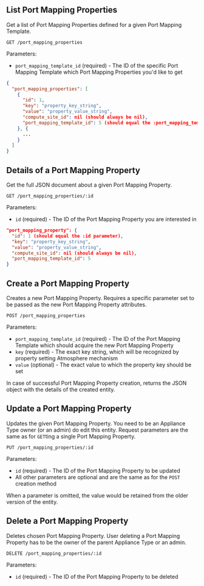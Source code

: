 ## List Port Mapping Properties

Get a list of Port Mapping Properties defined for a given Port Mapping Template.

```
GET /port_mapping_properties
```

Parameters:

+ `port_mapping_template_id` (required) - The ID of the specific Port Mapping Template which Port Mapping Properties you'd like to get

```json
{
  "port_mapping_properties": [
    {
      "id": 1,
      "key": "property_key_string",
      "value": "property_value_string",
      "compute_site_id": nil (should always be nil),
      "port_mapping_template_id": 5 (should equal the :port_mapping_template_id parameter)
    }, {
      ...
    }
  ]
}
```


## Details of a Port Mapping Property

Get the full JSON document about a given Port Mapping Property.

```
GET /port_mapping_properties/:id
```

Parameters:

+ `id` (required) - The ID of the Port Mapping Property you are interested in

```json
"port_mapping_property": {
  "id": 1 (should equal the :id parameter),
  "key": "property_key_string",
  "value": "property_value_string",
  "compute_site_id": nil (should always be nil),
  "port_mapping_template_id": 5
}
```


## Create a Port Mapping Property

Creates a new Port Mapping Property. Requires a specific parameter set to be passed as the new Port Mapping Property attributes.

```
POST /port_mapping_properties
```

Parameters:

+ `port_mapping_template_id` (required) - The ID of the Port Mapping Template which should acquire the new Port Mapping Property
+ `key` (required) - The exact key string, which will be recognized by property setting Atmosphere mechanism
+ `value` (optional) - The exact value to which the property key should be set

In case of successful Port Mapping Property creation, returns the JSON object with the details of the created entity.


## Update a Port Mapping Property

Updates the given Port Mapping Property. You need to be an Appliance Type owner (or an admin) do edit this entity.
Request parameters are the same as for `GET`ting a single Port Mapping Property.

```
PUT /port_mapping_properties/:id
```

Parameters:

+ `id` (required) - The ID of the Port Mapping Property to be updated
+ All other parameters are optional and are the same as for the `POST` creation method

When a parameter is omitted, the value would be retained from the older version of the entity.


## Delete a Port Mapping Property

Deletes chosen Port Mapping Property. User deleting a Port Mapping Property has to be the owner of the parent Appliance Type or an admin.

```
DELETE /port_mapping_properties/:id
```

Parameters:

+ `id` (required) - The ID of the Port Mapping Property to be deleted
